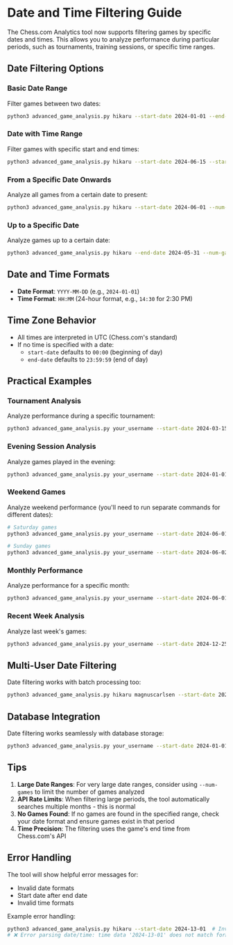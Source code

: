 # Date and Time Filtering Guide

The Chess.com Analytics tool now supports filtering games by specific dates and times. This allows you to analyze performance during particular periods, such as tournaments, training sessions, or specific time ranges.

## Date Filtering Options

### Basic Date Range
Filter games between two dates:
```bash
python3 advanced_game_analysis.py hikaru --start-date 2024-01-01 --end-date 2024-12-31
```

### Date with Time Range
Filter games with specific start and end times:
```bash
python3 advanced_game_analysis.py hikaru --start-date 2024-06-15 --start-time 14:00 --end-date 2024-06-15 --end-time 18:00
```

### From a Specific Date Onwards
Analyze all games from a certain date to present:
```bash
python3 advanced_game_analysis.py hikaru --start-date 2024-06-01 --num-games 100
```

### Up to a Specific Date
Analyze games up to a certain date:
```bash
python3 advanced_game_analysis.py hikaru --end-date 2024-05-31 --num-games 50
```

## Date and Time Formats

- **Date Format**: `YYYY-MM-DD` (e.g., `2024-01-01`)
- **Time Format**: `HH:MM` (24-hour format, e.g., `14:30` for 2:30 PM)

## Time Zone Behavior

- All times are interpreted in UTC (Chess.com's standard)
- If no time is specified with a date:
  - `start-date` defaults to `00:00` (beginning of day)
  - `end-date` defaults to `23:59:59` (end of day)

## Practical Examples

### Tournament Analysis
Analyze performance during a specific tournament:
```bash
python3 advanced_game_analysis.py your_username --start-date 2024-03-15 --end-date 2024-03-22 --use-database
```

### Evening Session Analysis
Analyze games played in the evening:
```bash
python3 advanced_game_analysis.py your_username --start-date 2024-01-01 --start-time 18:00 --end-date 2024-12-31 --end-time 23:59
```

### Weekend Games
Analyze weekend performance (you'll need to run separate commands for different dates):
```bash
# Saturday games
python3 advanced_game_analysis.py your_username --start-date 2024-06-01 --end-date 2024-06-01

# Sunday games  
python3 advanced_game_analysis.py your_username --start-date 2024-06-02 --end-date 2024-06-02
```

### Monthly Performance
Analyze performance for a specific month:
```bash
python3 advanced_game_analysis.py your_username --start-date 2024-06-01 --end-date 2024-06-30
```

### Recent Week Analysis
Analyze last week's games:
```bash
python3 advanced_game_analysis.py your_username --start-date 2024-12-25 --end-date 2024-12-31
```

## Multi-User Date Filtering

Date filtering works with batch processing too:
```bash
python3 advanced_game_analysis.py hikaru magnuscarlsen --start-date 2024-01-01 --end-date 2024-06-30 --delay 3.0
```

## Database Integration

Date filtering works seamlessly with database storage:
```bash
python3 advanced_game_analysis.py your_username --start-date 2024-01-01 --end-date 2024-12-31 --use-database
```

## Tips

1. **Large Date Ranges**: For very large date ranges, consider using `--num-games` to limit the number of games analyzed
2. **API Rate Limits**: When filtering large periods, the tool automatically searches multiple months - this is normal
3. **No Games Found**: If no games are found in the specified range, check your date format and ensure games exist in that period
4. **Time Precision**: The filtering uses the game's end time from Chess.com's API

## Error Handling

The tool will show helpful error messages for:
- Invalid date formats
- Start date after end date
- Invalid time formats

Example error handling:
```bash
python3 advanced_game_analysis.py hikaru --start-date 2024-13-01  # Invalid month
# ❌ Error parsing date/time: time data '2024-13-01' does not match format '%Y-%m-%d'
```
